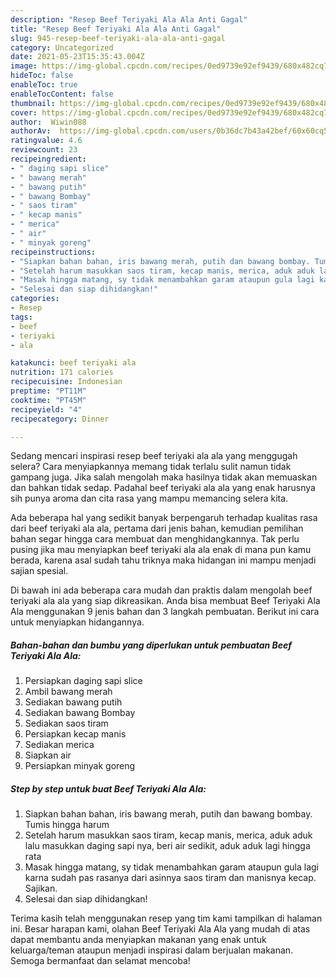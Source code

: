 ```yaml
---
description: "Resep Beef Teriyaki Ala Ala Anti Gagal"
title: "Resep Beef Teriyaki Ala Ala Anti Gagal"
slug: 945-resep-beef-teriyaki-ala-ala-anti-gagal
category: Uncategorized
date: 2021-05-23T15:35:43.004Z
image: https://img-global.cpcdn.com/recipes/0ed9739e92ef9439/680x482cq70/beef-teriyaki-ala-ala-foto-resep-utama.jpg
hideToc: false
enableToc: true
enableTocContent: false
thumbnail: https://img-global.cpcdn.com/recipes/0ed9739e92ef9439/680x482cq70/beef-teriyaki-ala-ala-foto-resep-utama.jpg
cover: https://img-global.cpcdn.com/recipes/0ed9739e92ef9439/680x482cq70/beef-teriyaki-ala-ala-foto-resep-utama.jpg
author:  Wiwin088
authorAv:  https://img-global.cpcdn.com/users/0b36dc7b43a42bef/60x60cq50/avatar.jpg
ratingvalue: 4.6
reviewcount: 23
recipeingredient:
- " daging sapi slice"
- " bawang merah"
- " bawang putih"
- " bawang Bombay"
- " saos tiram"
- " kecap manis"
- " merica"
- " air"
- " minyak goreng"
recipeinstructions:
- "Siapkan bahan bahan, iris bawang merah, putih dan bawang bombay. Tumis hingga harum"
- "Setelah harum masukkan saos tiram, kecap manis, merica, aduk aduk lalu masukkan daging sapi nya, beri air sedikit, aduk aduk lagi hingga rata"
- "Masak hingga matang, sy tidak menambahkan garam ataupun gula lagi karna sudah pas rasanya dari asinnya saos tiram dan manisnya kecap. Sajikan."
- "Selesai dan siap dihidangkan!"
categories:
- Resep
tags:
- beef
- teriyaki
- ala

katakunci: beef teriyaki ala 
nutrition: 171 calories
recipecuisine: Indonesian
preptime: "PT11M"
cooktime: "PT45M"
recipeyield: "4"
recipecategory: Dinner

---
```



Sedang mencari inspirasi resep beef teriyaki ala ala yang menggugah selera? Cara menyiapkannya memang tidak terlalu sulit namun tidak gampang juga. Jika salah mengolah maka hasilnya tidak akan memuaskan dan bahkan tidak sedap. Padahal beef teriyaki ala ala yang enak harusnya sih punya aroma dan cita rasa yang mampu memancing selera kita.




Ada beberapa hal yang sedikit banyak berpengaruh terhadap kualitas rasa dari beef teriyaki ala ala, pertama dari jenis bahan, kemudian pemilihan bahan segar hingga cara membuat dan menghidangkannya. Tak perlu pusing jika mau menyiapkan beef teriyaki ala ala enak di mana pun kamu berada, karena asal sudah tahu triknya maka hidangan ini mampu menjadi sajian spesial.


Di bawah ini ada beberapa cara mudah dan praktis dalam mengolah beef teriyaki ala ala yang siap dikreasikan. Anda bisa membuat Beef Teriyaki Ala Ala menggunakan 9 jenis bahan dan 3 langkah pembuatan. Berikut ini cara untuk menyiapkan hidangannya.

<!--inarticleads1-->

##### Bahan-bahan dan bumbu yang diperlukan untuk pembuatan Beef Teriyaki Ala Ala:

1. Persiapkan  daging sapi slice
1. Ambil  bawang merah
1. Sediakan  bawang putih
1. Sediakan  bawang Bombay
1. Sediakan  saos tiram
1. Persiapkan  kecap manis
1. Sediakan  merica
1. Siapkan  air
1. Persiapkan  minyak goreng




<!--inarticleads2-->

##### Step by step untuk buat Beef Teriyaki Ala Ala:

1. Siapkan bahan bahan, iris bawang merah, putih dan bawang bombay. Tumis hingga harum
1. Setelah harum masukkan saos tiram, kecap manis, merica, aduk aduk lalu masukkan daging sapi nya, beri air sedikit, aduk aduk lagi hingga rata
1. Masak hingga matang, sy tidak menambahkan garam ataupun gula lagi karna sudah pas rasanya dari asinnya saos tiram dan manisnya kecap. Sajikan.
1. Selesai dan siap dihidangkan!



Terima kasih telah menggunakan resep yang tim kami tampilkan di halaman ini. Besar harapan kami, olahan Beef Teriyaki Ala Ala yang mudah di atas dapat membantu anda menyiapkan makanan yang enak untuk keluarga/teman ataupun menjadi inspirasi dalam berjualan makanan. Semoga bermanfaat dan selamat mencoba!
